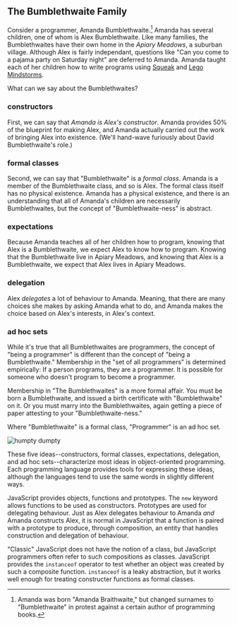 ## The Bumblethwaite Family

Consider a programmer, Amanda Bumblethwaite.[^braithwaite] Amanda has several children, one of whom is Alex Bumblethwaite. Like many families, the Bumblethwaites have their own home in the *Apiary Meadows*, a suburban village. Although Alex is fairly independant, questions like "Can you come to a pajama party on Saturday night" are deferred to Amanda. Amanda taught each of her children how to write programs using [Squeak] and [Lego Mindstorms].

[Squeak]: http://squeak.org
[Lego Mindstorms]: http://www.lego.com/en-us/mindstorms
[^braithwaite]: Amanda was born "Amanda Braithwaite," but changed surnames to "Bumblethwaite" in protest against a certain author of programming books.

What can we say about the Bumblethwaites?

### constructors

First, we can say that *Amanda is Alex's constructor*. Amanda provides 50% of the blueprint for making Alex, and Amanda actually carried out the work of bringing Alex into existence. (We'll hand-wave furiously about David Bumblethwaite's role.)

### formal classes

Second, we can say that "Bumblethwaite" is a *formal class*. Amanda is a member of the Bumblethwaite class, and so is Alex. The formal class itself has no physical existence. Amanda has a physical existence, and there is an understanding that all of Amanda's children are necessarily Bumblethwaites, but the concept of "Bumblethwaite-ness" is abstract.

### expectations

Because Amanda teaches all of her children how to program, knowing that Alex is a Bumblethwaite, we expect Alex to know how to program. Knowing that the Bumblethwaite live in Apiary Meadows, and knowing that Alex is a Bumblethwaite, we expect that Alex lives in Apiary Meadows.

### delegation

Alex *delegates* a lot of behaviour to Amanda. Meaning, that there are many choices she makes by asking Amanda what to do, and Amanda makes the choice based on Alex's interests, in Alex's context.

### ad hoc sets

While it's true that all Bumblethwaites are programmers, the concept of "being a programmer" is different than the concept of "being a Bumblethwaite." Membership in the "set of all programmers" is determined empirically: If a person programs, they are a programmer. It is possible for someone who doesn't program to become a programmer.

Membership in "The Bumblethwaites" is a more formal affair. You must be born a Bumblethwaite, and issued a birth certificate with "Bumblethwaite" on it. Or you must marry into the Bumblethwaites, again getting a piece of paper attesting to your "Bumblethwaite-ness."

Where "Bumblethwaite" is a formal class, "Programmer" is an ad hoc set.

![humpty dumpty](images/humpty-dumpty.png)

These five ideas--constructors, formal classes, expectations, delegation, and ad hoc sets--characterize most ideas in object-oriented programming. Each programming language provides tools for expressing these ideas, although the languages tend to use the same words in slightly different ways.

JavaScript provides objects, functions and prototypes. The `new` keyword allows functions to be used as constructors. Prototypes are used for delegating behaviour. Just as Alex delegates behaviour to Amanda *and* Amanda constructs Alex, it is normal in JavaScript that a function is paired with a prototype to produce, through composition, an entity that handles construction and delegation of behaviour.

"Classic" JavaScript does not have the notion of a class, but JavaScript programmers often refer to such compositions as classes. JavaScript provides the `instanceof` operator to test whether an object was created by such a composite function. `instanceof` is a leaky abstraction, but it works well enough for treating constructer functions as formal classes.
